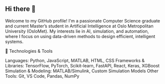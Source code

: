 ## Hi there 👋

Welcome to my GitHub profile! I'm a passionate Computer Science graduate and current Master’s student in Artificial Intelligence at Oslo Metropolitan University (OsloMet).
My interests lie in AI, simulation, and automation, where I focus on using data-driven methods to design efficient, intelligent systems.

🧠 Technologies & Tools

Languages: Python, JavaScript, MATLAB, HTML, CSS
Frameworks & Libraries: TensorFlow, PyTorch, Scikit-learn, FastAPI, React, Keras, XGBoost
Simulation & Modeling: MATLAB/Simulink, Custom Simulation Models
Other Tools: Git, VS Code, Pandas, NumPy
